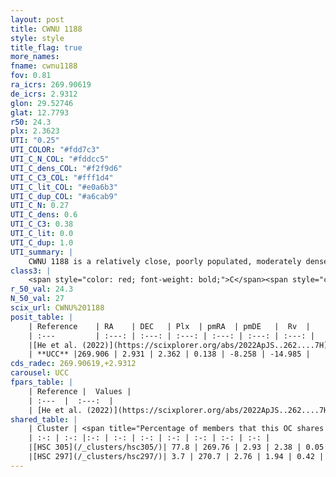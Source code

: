 ```yaml
---
layout: post
title: CWNU 1188
style: style
title_flag: true
more_names: 
fname: cwnu1188
fov: 0.81
ra_icrs: 269.90619
de_icrs: 2.9312
glon: 29.52746
glat: 12.7793
r50: 24.3
plx: 2.3623
UTI: "0.25"
UTI_COLOR: "#fdd7c3"
UTI_C_N_COL: "#fddcc5"
UTI_C_dens_COL: "#f2f9d6"
UTI_C_C3_COL: "#fff1d4"
UTI_C_lit_COL: "#e0a6b3"
UTI_C_dup_COL: "#a6cab9"
UTI_C_N: 0.27
UTI_C_dens: 0.6
UTI_C_C3: 0.38
UTI_C_lit: 0.0
UTI_C_dup: 1.0
UTI_summary: |
    CWNU 1188 is a relatively close, poorly populated, moderately dense object of low C3 quality. It was recently reported in the literature. This object shares a large percentage of members with 2 later reported entries.
class3: |
    <span style="color: red; font-weight: bold;">C</span><span style="color: #FFC300; font-weight: bold;">B</span>
r_50_val: 24.3
N_50_val: 27
scix_url: CWNU%201188
posit_table: |
    | Reference    | RA    | DEC   | Plx  | pmRA  | pmDE   |  Rv  |
    | :---         | :---: | :---: | :---: | :---: | :---: | :---: |
    |[He et al. (2022)](https://scixplorer.org/abs/2022ApJS..262....7H) | 269.772 | 2.899 | 2.383 | 0.058 | -8.326 | -- |
    | **UCC** |269.906 | 2.931 | 2.362 | 0.138 | -8.258 | -14.985 | 
cds_radec: 269.90619,+2.9312
carousel: UCC
fpars_table: |
    | Reference |  Values |
    | :---  |  :---:  |
    | [He et al. (2022)](https://scixplorer.org/abs/2022ApJS..262....7H) | `A0=1.05, logAge=7.6` |
shared_table: |
    | Cluster | <span title="Percentage of members that this OC shares with the ones listed">%</span>   | RA   | DEC   | Plx   | pmRA  | pmDE  | Rv | UTI |
    | :-: | :-: |:-: | :-: | :-: | :-: | :-: | :-: | :-: |
    |[HSC 305](/_clusters/hsc305/)| 77.8 | 269.76 | 2.93 | 2.38 | 0.05 | -8.21 | -13.41 |0.05 |
    |[HSC 297](/_clusters/hsc297/)| 3.7 | 270.7 | 2.76 | 1.94 | 0.42 | -8.66 | -4.84 |0.12 |
---
```

